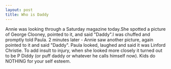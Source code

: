 ```yaml
--- 
layout: post
title: Who is Daddy
---
```

Annie was looking through a Saturday magazine today.She spotted a picture of George Clooney, pointed to it, and said "Daddy".I was chuffed and promptly told Paula. 2 minutes later - Annie saw another picture, again pointed to it and said "Daddy". Paula looked, laughed and said it was Linford Christie. To add insult to injury, when she looked more closely it turned out to be P Diddy (or puff daddy or whatever he calls himself now). Kids do NOTHING for your self esteem.
